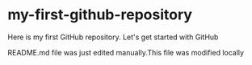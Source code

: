 # my-first-github-repository
Here is my first GitHub repository. Let's get started with GitHub

README.md file was just edited manually.This file was modified locally

